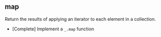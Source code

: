 ## map
Return the results of applying an iterator to each element in a collection.

* [Complete] Implement a `_.map` function


